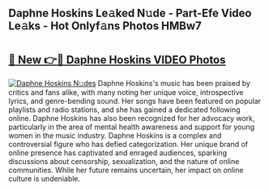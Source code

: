 ## Daphne Hoskins Le𝚊ked N𝚞de - Part-Efe Video Le𝚊ks - Hot Onlyf𝚊ns Photos HMBw7

# <h2><a href="http://ab56801.deff.icu/?id=Daphne+Hoskins">🔗 New 👉🔴 Daphne Hoskins VIDEO Photos</a></h2>

[![Daphne Hoskins N𝚞des](https://i.imgur.com/rIISA9y.gif)](http://ab56801.deff.icu/?id=Daphne+Hoskins)
Daphne Hoskins's music has been praised by critics and fans alike, with many noting her unique voice, introspective lyrics, and genre-bending sound. Her songs have been featured on popular playlists and radio stations, and she has gained a dedicated following online. Daphne Hoskins has also been recognized for her advocacy work, particularly in the area of mental health awareness and support for young women in the music industry. Daphne Hoskins is a complex and controversial figure who has defied categorization. Her unique brand of online presence has captivated and enraged audiences, sparking discussions about censorship, sexualization, and the nature of online communities. While her future remains uncertain, her impact on online culture is undeniable.
